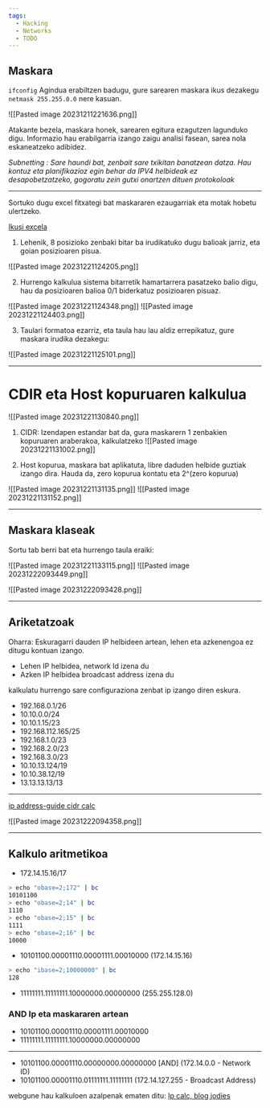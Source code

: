 ```yaml
---
tags:
  - Hacking
  - Networks
  - TODO
---
```

## Maskara

`ifconfig` Agindua erabiltzen badugu, gure sarearen maskara ikus dezakegu `netmask 255.255.0.0` nere kasuan.

![[Pasted image 20231211221636.png]]

Atakante bezela, maskara honek, sarearen egitura ezagutzen lagunduko digu. Informazio hau erabilgarria izango zaigu analisi fasean, sarea nola eskaneatzeko adibidez.


*Subnetting : Sare haundi bat, zenbait sare txikitan banatzean datza*. *Hau kontuz eta planifikazioz egin behar da IPV4 helbideak ez desapobetzatzeko, gogoratu zein gutxi onartzen dituen protokoloak*

---

Sortuko dugu excel fitxategi bat maskararen ezaugarriak eta motak hobetu ulertzeko.

[Ikusi excela](https://docs.google.com/spreadsheets/d/1XHKRUXkgOZAOelCKutF83DzA1dnqxUMUTOmSTZSgDVo/edit?usp=sharing)

1. Lehenik, 8 posizioko zenbaki bitar ba irudikatuko dugu balioak jarriz, eta goian posizioaren pisua.
   
![[Pasted image 20231221124205.png]]

2. Hurrengo kalkulua sistema bitarretik hamartarrera pasatzeko balio digu, hau da posizioaren balioa 0/1 biderkatuz posizioaren pisuaz.

![[Pasted image 20231221124348.png]]
![[Pasted image 20231221124403.png]]

3. Taulari formatoa ezarriz, eta taula hau lau aldiz errepikatuz, gure maskara irudika dezakegu:

![[Pasted image 20231221125101.png]]

---
# CDIR eta Host kopuruaren kalkulua


![[Pasted image 20231221130840.png]]

1. CIDR: Izendapen estandar bat da, gura maskarern 1 zenbakien kopuruaren araberakoa, kalkulatzeko
![[Pasted image 20231221131002.png]]

2. Host kopurua, maskara bat aplikatuta, libre daduden helbide guztiak izango dira. Hauda da, zero kopurua kontatu eta 2^(zero kopurua)

![[Pasted image 20231221131135.png]]
![[Pasted image 20231221131152.png]]

---
## Maskara klaseak

Sortu tab berri bat eta hurrengo taula eraiki:

![[Pasted image 20231221133115.png]]
![[Pasted image 20231222093449.png]]

![[Pasted image 20231222093428.png]]

---
## Ariketatzoak 

Oharra: Eskuragarri dauden IP helbideen artean, lehen eta azkenengoa ez ditugu kontuan izango. 
- Lehen IP helbidea, network Id izena du
- Azken IP helbidea broadcast address izena du

kalkulatu hurrengo sare configuraziona zenbat ip izango diren eskura.

- 192.168.0.1/26
- 10.10.0.0/24
- 10.10.1.15/23
- 192.168.112.165/25
- 192.168.1.0/23
- 192.168.2.0/23
- 192.168.3.0/23
- 10.10.13.124/19
- 10.10.38.12/19
- 13.13.13.13/13
---

[ip address-guide cidr calc](https://www.ipaddressguide.com/cidr)

![[Pasted image 20231222094358.png]]

---

## Kalkulo aritmetikoa 

- 172.14.15.16/17

```bash
> echo "obase=2;172" | bc
10101100
> echo "obase=2;14" | bc
1110
> echo "obase=2;15" | bc
1111
> echo "obase=2;16" | bc
10000
```

+ 10101100.00001110.00001111.00010000 (172.14.15.16)

```bash
> echo "ibase=2;10000000" | bc
128
```

+ 11111111.11111111.10000000.00000000 (255.255.128.0)

### AND Ip eta maskararen artean

- 10101100.00001110.00001111.00010000
- 11111111.11111111.10000000.00000000
---
- 10101100.00001110.00000000.00000000 [AND] (172.14.0.0 - Network ID)
- 10101100.00001110.01111111.11111111 (172.14.127.255 - Broadcast Address)


webgune hau kalkuloen azalpenak ematen ditu:
[Ip calc, blog jodies](https://jodies.de/ipcalc)

